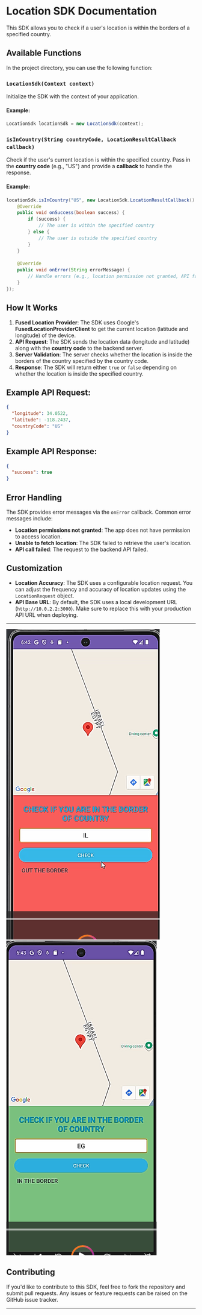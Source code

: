 # Location SDK Documentation

This SDK allows you to check if a user's location is within the borders of a specified country.

## Available Functions

In the project directory, you can use the following function:

### `LocationSdk(Context context)`

Initialize the SDK with the context of your application.

#### Example:

```java
LocationSdk locationSdk = new LocationSdk(context);
```

### `isInCountry(String countryCode, LocationResultCallback callback)`

Check if the user's current location is within the specified country. Pass in the **country code** (e.g., "US") and provide a **callback** to handle the response.

#### Example:

```java
locationSdk.isInCountry("US", new LocationSdk.LocationResultCallback() {
    @Override
    public void onSuccess(boolean success) {
        if (success) {
            // The user is within the specified country
        } else {
            // The user is outside the specified country
        }
    }

    @Override
    public void onError(String errorMessage) {
        // Handle errors (e.g., location permission not granted, API failure, etc.)
    }
});
```





## How It Works

1. **Fused Location Provider**: The SDK uses Google's **FusedLocationProviderClient** to get the current location (latitude and longitude) of the device.
2. **API Request**: The SDK sends the location data (longitude and latitude) along with the **country code** to the backend server.
3. **Server Validation**: The server checks whether the location is inside the borders of the country specified by the country code.
4. **Response**: The SDK will return either `true` or `false` depending on whether the location is inside the specified country.

## Example API Request:

```json
{
  "longitude": 34.0522,
  "latitude": -118.2437,
  "countryCode": "US"
}
```

## Example API Response:

```json
{
  "success": true
}
```

## Error Handling

The SDK provides error messages via the `onError` callback. Common error messages include:

- **Location permissions not granted**: The app does not have permission to access location.
- **Unable to fetch location**: The SDK failed to retrieve the user's location.
- **API call failed**: The request to the backend API failed.

## Customization

- **Location Accuracy**: The SDK uses a configurable location request. You can adjust the frequency and accuracy of location updates using the `LocationRequest` object.
- **API Base URL**: By default, the SDK uses a local development URL (`http://10.0.2.2:3000`). Make sure to replace this with your production API URL when deploying.

---
![image alt](https://github.com/almitoo/isInCountrySDK/blob/08ad1a2906af5b0f4e9e258167e80570e292aac8/Screenshot%202025-02-03%20154726.png)  ![image alt](https://github.com/almitoo/isInCountrySDK/blob/bdb4813d557fd70dbccedfc275d05aaa6e00a0a6/Screenshot%202025-02-03%20154940.png)


## Contributing

If you'd like to contribute to this SDK, feel free to fork the repository and submit pull requests. Any issues or feature requests can be raised on the GitHub issue tracker.

---
